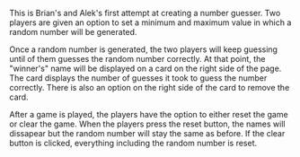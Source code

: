 This is Brian's and Alek's first attempt at creating a number guesser. Two players are given an option to set a minimum and maximum value in which a random number will be generated. 

Once a random number is generated, the two players will keep guessing until of them guesses the random number correctly. At that point, the "winner's" name will be displayed on a card on the right side of the page. The card displays the number of guesses it took to guess the number correctly. There is also an option on the right side of the card to remove the card. 

After a game is played, the players have the option to either reset the game or clear the game. When the players press the reset button, the names will dissapear but the random number will stay the same as before. If the clear button is clicked, everything including the random number is reset. 
